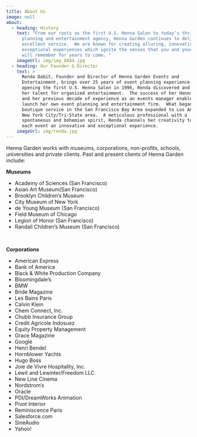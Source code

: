 ```yaml
---
title: About Us
image: null
about:
  - heading: History
    text: "From our roots as the first U.S. Henna Salon to today’s thriving event
      planning and entertainment agency, Henna Garden continues to deliver
      excellent service.  We are known for creating alluring, innovative, and
      exceptional experiences which ignite the senses that you and your guests
      will remember for years to come. "
    imageUrl: img/img_8844.jpg
  - heading: Our Founder & Director
    text: >
      Renda Dabit, Founder and Director of Henna Garden Events and
      Entertainment, brings over 25 years of event planning experience.  After
      opening the first U.S. Henna Salon in 1996, Renda discovered and developed
      her talent for organized entertainment.  The success of her Henna Salon
      and her previous decade of experience as an events manager enabled her to
      launch her own event planning and entertainment firm.  What began as a
      boutique service in the San Francisco Bay Area expanded to Los Angeles and
      New York City/Tri-State area.  A meticulous professional with a
      spontaneous and bohemian spirit, Renda channels her creativity to make
      each event an innovative and exceptional experience.
    imageUrl: img/renda.jpg
---
```

Henna Garden works with museums, corporations, non-profits, schools, universities and private clients. Past and present clients of Henna Garden include:  

**Museums**

* Academy of Sciences (San Francisco)
* Asian Art Museum(San Francisco)
* Brooklyn Children’s Museum
* City Museum of New York
* de Young Museum (San Francisco)
* Field Museum of Chicago
* Legion of Honor (San Francisco)
* Randall Children’s Museum (San Francisco)  

&nbsp;

**Corporations**  

* American Express
* Bank of America
* Black & White Production Company
* Bloomingdale’s
* BMW
* Bride Magazine
* Les Bains Paris
* Calvin Klein
* Chem Connect, Inc.
* Chubb Insurance Group
* Credit Agricole Indosuez
* Equity Property Management
* Grace Magazine
* Google
* Henri Bendel
* Hornblower Yachts
* Hugo Boss
* Joie de Vivre Hospitality, Inc.
* Lewit and Lewinter/Freedom LLC
* New Line Cinema
* Nordstrom’s
* Oracle
* PDI/DreamWorks Animation
* Pivot Interior
* Reminiscence Paris
* Salesforce.com
* SineAudio
* Yahoo!